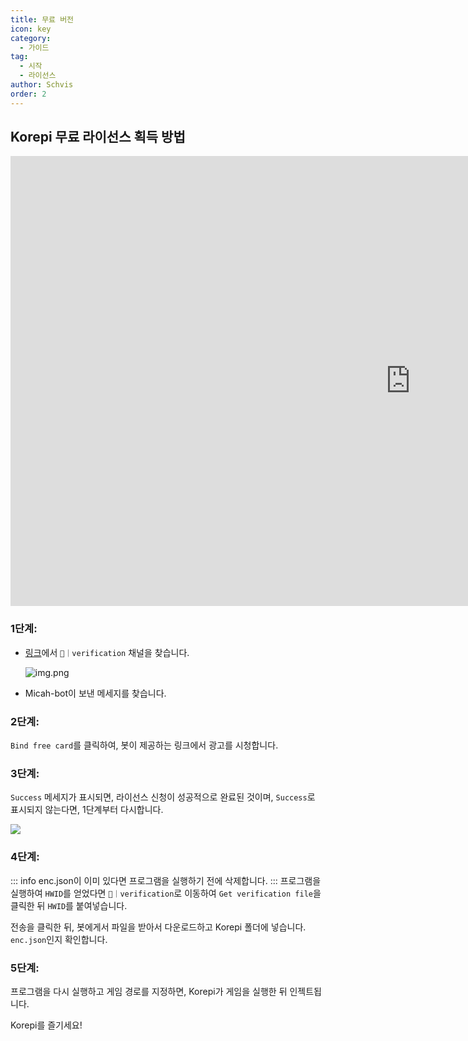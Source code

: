 ```yaml
---
title: 무료 버전
icon: key
category:
  - 가이드
tag:
  - 시작
  - 라이선스
author: Schvis
order: 2
---
```


## Korepi 무료 라이선스 획득 방법

<div class="iframe-container"><iframe width="1280" height="720" src="https://www.youtube.com/embed/ljOjDE79QD0" title="How to use Free version of Korepi - Updated" frameborder="0" allow="accelerometer; autoplay; clipboard-write; encrypted-media; gyroscope; picture-in-picture; web-share" referrerpolicy="strict-origin-when-cross-origin" allowfullscreen></iframe></div>

### 1단계:
- [링크](https://discord.com/channels/1069057220802781265/1203687333107335198)에서 `🔐｜verification` 채널을 찾습니다. 

  ![img.png](/assets/images/docs/202402/verify-1.png)
- Micah-bot이 보낸 메세지를 찾습니다.

### 2단계:
`Bind free card`를 클릭하여, 봇이 제공하는 링크에서 광고를 시청합니다.

### 3단계:
`Success` 메세지가 표시되면, 라이선스 신청이 성공적으로 완료된 것이며, `Success`로 표시되지 않는다면, 1단계부터 다시합니다.

![](/assets/images/docs/202312/success.png)
### 4단계:
::: info enc.json이 이미 있다면 프로그램을 실행하기 전에 삭제합니다.
:::
프로그램을 실행하여 `HWID`를 얻었다면 `🔐｜verification`로 이동하여 `Get verification file`을 클릭한 뒤 `HWID`를 붙여넣습니다.

전송을 클릭한 뒤, 봇에게서 파일을 받아서 다운로드하고 Korepi 폴더에 넣습니다. `enc.json`인지 확인합니다.

### 5단계:
프로그램을 다시 실행하고 게임 경로를 지정하면, Korepi가 게임을 실행한 뒤 인젝트됩니다.

Korepi를 즐기세요!